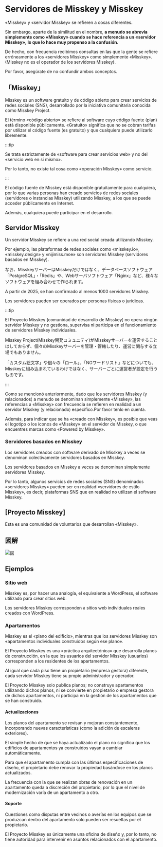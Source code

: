 # Servidores de Misskey y Misskey

«Misskey» y «servidor Misskey» se refieren a cosas diferentes.

Sin embargo, aparte de la similitud en el nombre, <b> a menudo se abrevia simplemente como «Misskey» cuando se hace referencia a un «servidor Misskey», lo que lo hace muy propenso a la confusión.</b>

De hecho, con frecuencia recibimos consultas en las que la gente se refiere erróneamente a los «servidores Misskey» como simplemente «Misskey».
(Misskey no es el operador de los servidores Misskey).

Por favor, asegúrate de no confundir ambos conceptos.

## 「Misskey」

Misskey es un software gratuito y de código abierto para crear servicios de redes sociales (SNS), desarrollado por la iniciativa comunitaria conocida como Misskey Project.

El término «código abierto» se refiere al software cuyo código fuente (plan) está disponible públicamente.
«Gratuito» significa que no se cobran tarifas por utilizar el código fuente (es gratuito) y que cualquiera puede utilizarlo libremente.

:::tip

Se trata estrictamente de «software para crear servicios web» y no del «servicio web en sí mismo».

Por lo tanto, no existe tal cosa como «operación Misskey» como servicio.

:::

El código fuente de Misskey está disponible gratuitamente para cualquiera, por lo que varias personas han creado servicios de redes sociales (servidores o instancias Misskey) utilizando Misskey, a los que se puede acceder públicamente en Internet.

Además, cualquiera puede participar en el desarrollo.

## Servidor Misskey

Un servidor Misskey se refiere a una red social creada utilizando Misskey.

Por ejemplo, las plataformas de redes sociales como «misskey.io», «misskey.design» y «nijimiss.moe» son servidores Misskey (servidores basados en Misskey).

なお、MisskeyサーバーはMisskeyだけではなく、データベースソフトウェア「PostgreSQL」・「Redis」や、Webサーバソフトウェア「Nginx」など、様々なソフトウェアを組み合わせて作られます。

A partir de 2025, se han confirmado al menos 1000 servidores Misskey.

Los servidores pueden ser operados por personas físicas o jurídicas.

:::tip

El Proyecto Misskey (comunidad de desarrollo de Misskey) no opera ningún servidor Misskey y no gestiona, supervisa ni participa en el funcionamiento de servidores Misskey individuales.

Misskey Project(Misskey開発コミュニティ)がMisskeyサーバーを運営することはしておらず、個々のMisskeyサーバーを管理・管轄したり、運営に関与する立場でもありません。

「カスタム絵文字」や個々の「ロール」、「NGワードリスト」などについても、Misskeyに組み込まれているわけではなく、サーバーごとに運営者が設定を行うものです。

:::

Como se mencionó anteriormente, dado que los servidores Misskey (y relacionados) a menudo se denominan simplemente «Misskey», las referencias a «Misskey» con frecuencia se refieren en realidad a un servidor Misskey (y relacionado) específico.Por favor tenlo en cuenta.

Además, para indicar que se ha «creado con Misskey», es posible que veas el logotipo o los iconos de «Misskey» en el servidor de Misskey, o que encuentres marcas como «Powered by Misskey».

### Servidores basados en Misskey

Los servidores creados con software derivado de Misskey a veces se denominan colectivamente servidores basados en Misskey.

Los servidores basados en Misskey a veces se denominan simplemente servidores Misskey.

Por lo tanto, algunos servicios de redes sociales (SNS) denominados «servidores Misskey» pueden ser en realidad «servidores de estilo Misskey», es decir, plataformas SNS que en realidad no utilizan el software Misskey.

## [Proyecto Misskey]

Esta es una comunidad de voluntarios que desarrollan «Misskey».

## 図解

![図](/img/docs/misskey-and-misskey-servers.ja-jp.png)

## Ejemplos

### Sitio web

Misskey es, por hacer una analogía, el equivalente a WordPress, el software utilizado para crear sitios web.

Los servidores Misskey corresponden a sitios web individuales reales creados con WordPress.

### Apartamentos

Misskey es el «plano del edificio», mientras que los servidores Misskey son «apartamentos individuales construidos según ese plano».

El Proyecto Misskey es una «práctica arquitectónica» que desarrolla planos de construcción, en la que los usuarios del servidor Misskey (usuarios) corresponden a los residentes de los apartamentos.

Al igual que cada piso tiene un propietario (empresa gestora) diferente, cada servidor Misskey tiene su propio administrador y operador.

El Proyecto Misskey solo publica planos; no construye apartamentos utilizando dichos planos, ni se convierte en propietario o empresa gestora de dichos apartamentos, ni participa en la gestión de los apartamentos que se han construido.

#### Actualizaciones

Los planos del apartamento se revisan y mejoran constantemente, incorporando nuevas características (como la adición de escaleras exteriores).

El simple hecho de que se haya actualizado el plano no significa que los edificios de apartamentos ya construidos vayan a cambiar automáticamente.

Para que el apartamento cumpla con las últimas especificaciones de diseño, el propietario debe renovar la propiedad basándose en los planos actualizados.

La frecuencia con la que se realizan obras de renovación en un apartamento queda a discreción del propietario, por lo que el nivel de modernización varía de un apartamento a otro.

#### Soporte

Cuestiones como disputas entre vecinos o averías en los equipos que se produzcan dentro del apartamento solo pueden ser resueltas por el propietario.

El Proyecto Misskey es únicamente una oficina de diseño y, por lo tanto, no tiene autoridad para intervenir en asuntos relacionados con el apartamento.
